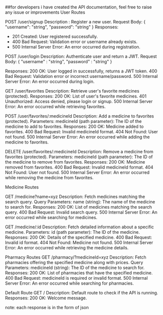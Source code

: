 ##for developers i have created the API documentation, feel free to raise any issue or improvements
User Routes

  POST /user/signup
  Description : Register a new user.
  Request Body:
   {
    "username": "string",
    "password": "string"
  }
Responses:
  - 201 Created: User registered successfully.
  - 400 Bad Request: Validation error or username already exists.
  - 500 Internal Server Error: An error occurred during registration.


  POST /user/login
Description: Authenticate user and return a JWT.
Request Body: {
  "username" : "string",
  "password" : "string"
}

Responses:
200 OK: User logged in successfully, returns a JWT token.
400 Bad Request: Validation error or incorrect username/password.
500 Internal Server Error: An error occurred during login.

GET /user/favorites
Description: Retrieve user's favorite medicines (protected).
Responses:
200 OK: List of user's favorite medicines.
401 Unauthorized: Access denied, please login or signup.
500 Internal Server Error: An error occurred while retrieving favorites.


POST /user/favorites/:medicineId
Description: Add a medicine to favorites (protected).
Parameters:
medicineId (path parameter): The ID of the medicine to add to favorites.
Responses:
200 OK: Medicine added to favorites.
400 Bad Request: Invalid medicineId format.
404 Not Found: User not found.
500 Internal Server Error: An error occurred while adding the medicine to favorites.


DELETE /user/favorites/:medicineId
Description: Remove a medicine from favorites (protected).
Parameters:
medicineId (path parameter): The ID of the medicine to remove from favorites.
Responses:
200 OK: Medicine removed from favorites.
400 Bad Request: Invalid medicineId format.
404 Not Found: User not found.
500 Internal Server Error: An error occurred while removing the medicine from favorites.


Medicine Routes

GET /medicine?name=xyz
Description: Fetch medicines matching the search query.
Query Parameters:
name (string): The name of the medicine to search for.
Responses:
200 OK: List of medicines matching the search query.
400 Bad Request: Invalid search query.
500 Internal Server Error: An error occurred while searching for medicines.

GET /medicine/:id
Description: Fetch detailed information about a specific medicine.
Parameters:
id (path parameter): The ID of the medicine.
Responses:
200 OK: Details of the specified medicine.
400 Bad Request: Invalid id format.
404 Not Found: Medicine not found.
500 Internal Server Error: An error occurred while retrieving the medicine details.


Pharmacy Routes
GET /pharmacy/?medicineId=xyz
Description: Fetch pharmacies offering the specified medicine along with prices.
Query Parameters:
medicineId (string): The ID of the medicine to search for.
Responses:
200 OK: List of pharmacies that have the specified medicine.
400 Bad Request: medicineId is required or invalid format.
500 Internal Server Error: An error occurred while searching for pharmacies.

Default Route
GET /
Description: Default route to check if the API is running.
Responses:
200 OK: Welcome message.

note: each response is in the form of json 
